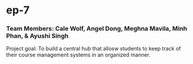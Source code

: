 # ep-7

### Team Members: Cale Wolf, Angel Dong, Meghna Mavila, Minh Phan, & Ayushi Singh

Project goal: To build a central hub that allosw students to keep track of their course management systems in an organized manner.
